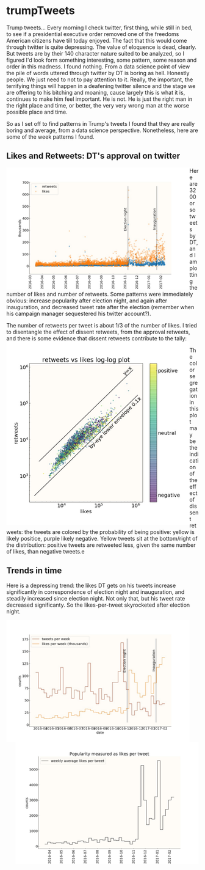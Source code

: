 # trumpTweets

Trump tweets...
Every morning I check twitter, first thing, while still in bed, to see if a presidential executive order removed one of the freedoms American citizens have till today enjoyed. The fact that this would come through twitter is quite depressing. The value of eloquence is dead, clearly. But tweets are by their 140 character nature suited to be analyzed, so I figured I'd look form something interesting, some pattern, some reason and order in this madness. I found nothing. From a data science point of view the pile of words uttered through twitter by DT is boring as hell. Honestly people. We just need to not to pay attention to it. Really, the important, the terrifying things will happen in a deafening twitter silence and the stage we are offering to his bitching and moaning, cause largely this is what it is, continues to make him feel important. He is not. He is just the right man in the right place and time, or better, the very very wrong man at the worse possible place and time.

So as I set off to find patterns in Trump's tweets I found that they are really boring and average, from a data science perspective. Nonetheless, here are some of the week patterns I found. 

## Likes and Retweets: DT's approval on twitter
<a href="url"><img src="fig1.jpg" align="left" width="480" ></a>

Here are 3200 or so tweets by DT, and I am plotting the number of likes and number of retweets. Some patterns were immediately obvious: increase popularity after election night, and again after inauguration, and decreased tweet rate after the election (remember when his campaign manager sequestered his twitter account?).

The number of retweets per tweet is about 1/3 of the number of likes. I tried to disentangle the effect of dissent retweets, from the approval retweets, and there is some evidence that dissent retweets contribute to the tally:
<a href="url"><img src="fig5.jpg" align="left" width="480" ></a>

The color segregation in this plot may be the indication of the effect of dissent retweets: the tweets are colored by the probability of being positive: yellow is likely positice, purple likely negative. Yellow tweets sit at the bottom/right of the distribution: positive tweets are retweeted less, given the same number of likes, than negative tweets.e

## Trends in time

Here is a depressing trend: the likes DT gets on his tweets increase significantly in correspondence of election night and inauguration, and steadily increased since election night. Not only that, but his tweet rate decreased significanty. So the likes-per-tweet skyrocketed after election night.

<a href="url"><img src="fig9.jpg" align="left" width="480" ></a>
<a href="url"><img src="fig10.jpg" align="right" width="480" ></a>
